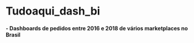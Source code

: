 # Tudoaqui_dash_bi

#### - Dashboards de pedidos entre 2016 e 2018 de vários marketplaces no Brasil
